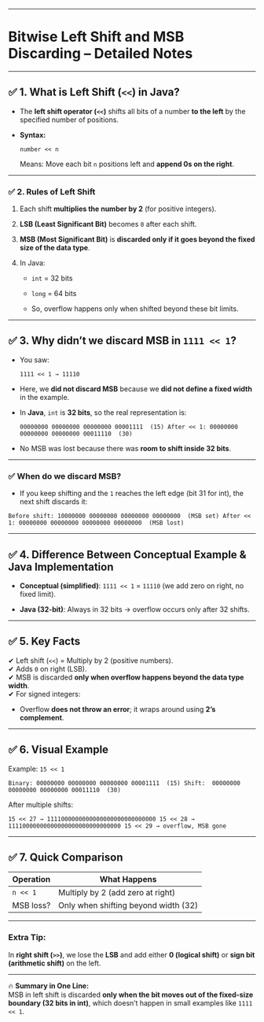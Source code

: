 
---

# **Bitwise Left Shift and MSB Discarding – Detailed Notes**

---

## ✅ **1. What is Left Shift (`<<`) in Java?**

- The **left shift operator (`<<`)** shifts all bits of a number **to the left** by the specified number of positions.
    
- **Syntax:**
    
    `number << n`
    
    Means: Move each bit `n` positions left and **append 0s on the right**.
    

---

### ✅ **2. Rules of Left Shift**

1. Each shift **multiplies the number by 2** (for positive integers).
    
2. **LSB (Least Significant Bit)** becomes `0` after each shift.
    
3. **MSB (Most Significant Bit)** is **discarded only if it goes beyond the fixed size of the data type**.
    
4. In Java:
    
    - `int` = 32 bits
        
    - `long` = 64 bits
        
    - So, overflow happens only when shifted beyond these bit limits.
        

---

## ✅ **3. Why didn’t we discard MSB in `1111 << 1`?**

- You saw:
    
    `1111 << 1 → 11110`
    
- Here, we **did not discard MSB** because we **did not define a fixed width** in the example.
    
- In **Java**, `int` is **32 bits**, so the real representation is:
    
    `00000000 00000000 00000000 00001111  (15) After << 1: 00000000 00000000 00000000 00011110  (30)`
    
- No MSB was lost because there was **room to shift inside 32 bits**.
    

---

### ✅ **When do we discard MSB?**

- If you keep shifting and the `1` reaches the left edge (bit 31 for int), the next shift discards it:
    

`Before shift: 10000000 00000000 00000000 00000000  (MSB set) After << 1: 00000000 00000000 00000000 00000000  (MSB lost)`

---

## ✅ **4. Difference Between Conceptual Example & Java Implementation**

- **Conceptual (simplified)**: `1111 << 1` = `11110` (we add zero on right, no fixed limit).
    
- **Java (32-bit)**: Always in 32 bits → overflow occurs only after 32 shifts.
    

---

## ✅ **5. Key Facts**

✔ Left shift (`<<`) = Multiply by 2 (positive numbers).  
✔ Adds `0` on right (LSB).  
✔ MSB is discarded **only when overflow happens beyond the data type width**.  
✔ For signed integers:

- Overflow **does not throw an error**; it wraps around using **2’s complement**.
    

---

## ✅ **6. Visual Example**

Example: `15 << 1`

`Binary: 00000000 00000000 00000000 00001111  (15) Shift:  00000000 00000000 00000000 00011110  (30)`

After multiple shifts:

`15 << 27 → 1111000000000000000000000000000 15 << 28 → 11110000000000000000000000000000 15 << 29 → overflow, MSB gone`

---

## ✅ **7. Quick Comparison**

|**Operation**|**What Happens**|
|---|---|
|`n << 1`|Multiply by 2 (add zero at right)|
|MSB loss?|Only when shifting beyond width (32)|

---

### **Extra Tip:**

In **right shift (`>>`)**, we lose the **LSB** and add either **0 (logical shift)** or **sign bit (arithmetic shift)** on the left.

---

🔥 **Summary in One Line:**  
MSB in left shift is discarded **only when the bit moves out of the fixed-size boundary (32 bits in int)**, which doesn’t happen in small examples like `1111 << 1`.